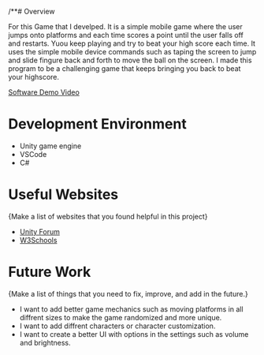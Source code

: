 /**# Overview

For this Game that I develped. It is a simple mobile game where the user jumps onto platforms and each time scores a point until the user falls off and restarts. Yuou keep playing and try to beat your high score each time. It uses the simple mobile device commands such as taping the screen to jump and slide fingure back and forth to move the ball on the screen. I made this program to be a challenging game that keeps bringing you back to beat your highscore.

[Software Demo Video](http://youtube.link.goes.here)

# Development Environment
* Unity game engine
* VSCode 
* C#
# Useful Websites

{Make a list of websites that you found helpful in this project}
* [Unity Forum](https://forum.unity.com/)
* [W3Schools](https://www.w3schools.com/cs/index.php)

# Future Work

{Make a list of things that you need to fix, improve, and add in the future.}
* I want to add better game mechanics such as moving platforms in all diffrent sizes to make the game randomized and more unique.
* I want to add diffrent characters or character customization.
* I want to create a better UI with options in the settings such as volume and brightness.

